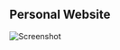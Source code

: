 ## Personal Website

![Screenshot](https://github.com/BrandowBuenos/PersonalWebsite/blob/master/img/Screenshot.png)

